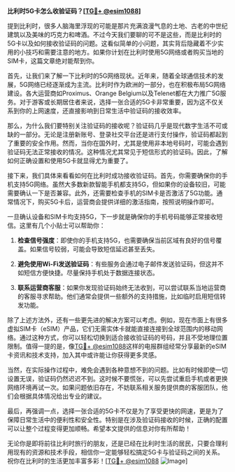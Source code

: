 **比利时5G卡怎么收验证码？[[TG💪+ @esim1088](https://t.me/s/esim1088)]**

提到比利时，很多人脑海里浮现的可能是那片充满浪漫气息的土地、古老的中世纪建筑以及美味的巧克力和啤酒。不过今天我们要聊的可不是这些，而是比利时的5G卡以及如何接收验证码的问题。这看似简单的小问题，其实背后隐藏着不少实用的小技巧和需要注意的地方。如果你计划在比利时使用5G网络或者购买当地的SIM卡，这篇文章绝对能帮到你。

首先，让我们来了解一下比利时的5G网络现状。近年来，随着全球通信技术的发展，5G网络已经逐渐成为主流。比利时作为欧洲的一部分，也在积极布局5G网络建设。各大运营商如Proximus、Orange Belgium以及Telenet都在大力推广5G服务。对于游客或长期居住者来说，选择一张合适的5G卡非常重要，因为这不仅关系到你的上网速度，还直接影响到日常生活中验证码的接收效率。

那么，为什么我们要特别关注验证码的接收呢？验证码几乎是现代数字生活不可或缺的一部分。无论是注册新账号、登录社交平台还是进行支付操作，验证码都起到了重要的安全作用。然而，当你在国外时，尤其是使用非本地号码时，可能会遇到验证码无法正常接收的情况。这种情况尤其常见于短信形式的验证码。因此，了解如何正确设置和使用5G卡就显得尤为重要了。

接下来，我们具体来看看如何在比利时成功接收验证码。首先，你需要确保你的手机支持5G网络。虽然大多数新款智能手机都支持5G，但如果你的设备较旧，可能需要确认一下是否兼容。此外，还需要检查手机的SIM卡是否激活了5G功能。通常情况下，购买5G卡后，运营商会提供详细的激活指南，按照说明操作即可。

一旦确认设备和SIM卡均支持5G，下一步就是确保你的手机号码能够正常接收短信。这里有几个小贴士可以帮助你：

1. **检查信号强度**：即使你的手机支持5G，也需要确保当前区域有良好的信号覆盖。如果信号较弱，可能会导致短信延迟甚至丢失。
   
2. **避免使用Wi-Fi发送验证码**：有些服务会通过电子邮件发送验证码，但这并不如短信方便快捷。尽量保持手机处于数据连接状态。

3. **联系运营商客服**：如果你发现验证码始终无法收到，可以尝试联系当地运营商的客服寻求帮助。他们通常会提供一些额外的支持措施，比如临时启用短信转发功能。

除了上述方法外，还有一些更先进的解决方案可以考虑。例如，现在市面上有很多虚拟SIM卡（eSIM）产品，它们无需实体卡就能直接连接到全球范围内的移动网络。通过这种方式，你可以轻松切换到适合接收验证码的号码，并且不受地理位置限制。值得一提的是，像[TG💪+ @esim1088](https://t.me/s/esim1088)这样的电报群组经常分享最新的eSIM卡资讯和技术支持，加入其中或许能让你获得更多灵感。

当然，在实际操作过程中，难免会遇到各种意想不到的问题。比如有时候即使一切设置无误，验证码仍然迟迟不到。这时候不要慌张，可以先尝试重启手机或者更换网络环境再试一次。如果问题依旧存在，不妨联系相关服务提供商的客服团队，他们会根据具体情况给出专业的建议。

最后，再强调一点，选择一张合适的5G卡不仅是为了享受更快的网速，更是为了保障日常生活中的便利性和安全性。特别是在涉及验证码接收的时候，正确的配置可以让整个过程变得更加顺畅。希望本文提供的信息对你有所帮助！

无论你是即将前往比利时旅行的朋友，还是已经在比利时生活的居民，只要合理利用现有的资源和技术手段，相信你一定能够轻松搞定5G卡与验证码之间的关系。祝你在比利时的生活更加丰富多彩！[[TG💪+ @esim1088](https://t.me/s/esim1088) ![Image](https://i.postimg.cc/4NQfJmqS/Snipaste-2025-05-13-00-14-12.png)]